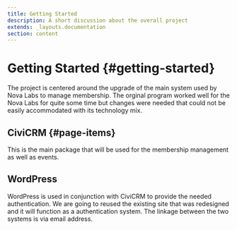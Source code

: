 ```yaml
---
title: Getting Started
description: A short discussion about the overall project
extends: _layouts.documentation
section: content
---
```


# Getting Started {#getting-started}

The project is centered around the upgrade of the main system used by Nova Labs to manage membership.  The orginal program worked well for the Nova Labs for quite some time but changes were needed that could not be easily accommodated with its technology mix.  

## CiviCRM {#page-items}

This is the main package that will be used for the membership management as well as events.  

## WordPress 

WordPress is used in conjunction with CiviCRM to provide the needed authentication.  We are going to reused the existing site that was redesigned and it will function as a authentication system.  The linkage between the two systems is via email address.  
